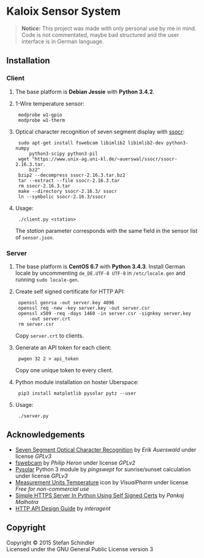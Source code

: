 # Kaloix Sensor System
> **Notice:** This project was made with only personal use by me in mind. Code
> is not commentated, maybe bad structured and the user interface is in German
> language.

## Installation
### Client
1. The base platform is  **Debian Jessie** with **Python 3.4.2**.

2. 1-Wire temperature sensor:

		modprobe w1-gpio
		modprobe w1-therm

3. Optical character recognition of seven segment display with [ssocr](https://www.unix-ag.uni-kl.de/~auerswal/ssocr/):

		sudo apt-get install fswebcam libimlib2 libimlib2-dev python3-numpy
			python3-scipy python3-pil
		wget "https://www.unix-ag.uni-kl.de/~auerswal/ssocr/ssocr-2.16.3.tar.
			bz2"
		bzip2 --decompress ssocr-2.16.3.tar.bz2
		tar --extract --file ssocr-2.16.3.tar
		rm ssocr-2.16.3.tar
		make --directory ssocr-2.16.3/ ssocr
		ln --symbolic ssocr-2.16.3/ssocr

4. Usage:

		./client.py <station>

	The *station* parameter corresponds with the same field in the sensor list
	of `sensor.json`.

### Server
1. The base platform is **CentOS 6.7** with **Python 3.4.3**. Install German
   locale by uncommenting `de_DE.UTF-8 UTF-8` in `/etc/locale.gen` and running
   `sudo locale-gen`.

2. Create self signed certificate for HTTP API:

		openssl genrsa -out server.key 4096
		openssl req -new -key server.key -out server.csr
		openssl x509 -req -days 1460 -in server.csr -signkey server.key
			-out server.crt
		rm server.csr

	Copy `server.crt` to clients.

3. Generate an API token for each client:

		pwgen 32 2 > api_token

	Copy one unique token to every client.

4. Python module installation on hoster Uberspace:

		pip3 install matplotlib pysolar pytz --user

5. Usage:

		./server.py

## Acknowledgements
* [Seven Segment Optical Character Recognition](https://www.unix-ag.uni-kl.de/~auerswal/ssocr/)
  by *Erik Auerswald* under license *GPLv3*
* [fswebcam](http://www.sanslogic.co.uk/fswebcam/) by *Philip Heron* under
  license *GPLv2*
* [Pysolar](http://pysolar.org/) Python 3 module by *pingswept* for
  sunrise/sunset calculation under license *GPLv3*
* [Measurement Units Temperature](http://www.veryicon.com/icons/system/icons8-metro-style/measurement-units-temperature.html)
  icon by *VisualPharm* under license *Free for non-commercial use*
* [Simple HTTPS Server In Python Using Self Signed Certs](http://pankajmalhotra.com/Simple-HTTPS-Server-In-Python-Using-Self-Signed-Certs/)
  by *Pankaj Malhotra*
* [HTTP API Design Guide](https://github.com/interagent/http-api-design) by
  *interagent*

## Copyright
Copyright © 2015 Stefan Schindler  
Licensed under the GNU General Public License version 3
